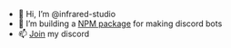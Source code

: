 - 👋 Hi, I’m @infrared-studio
- 👀 I’m building a [NPM package](https://www.npmjs.com/package/splitscript.js?activeTab=readme) for making discord bots
- 📫 [Join](https://discord.gg/6vZ9emknfJ) my discord
<!---
infrared-studio/infrared-studio is a ✨ special ✨ repository because its `README.md` (this file) appears on your GitHub profile.
You can click the Preview link to take a look at your changes.
--->
